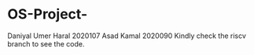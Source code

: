 # OS-Project-
Daniyal Umer Haral 2020107 Asad Kamal 2020090
Kindly check the riscv branch to see the code.
